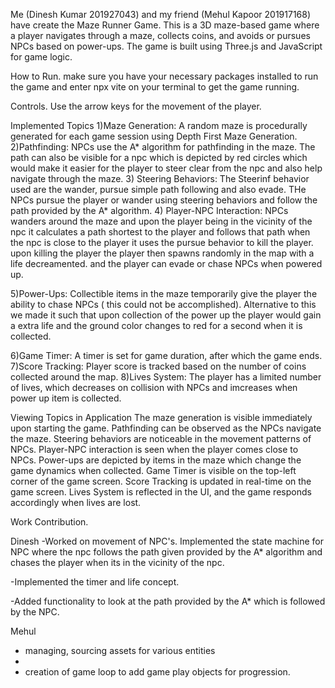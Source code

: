 Me (Dinesh Kumar 201927043) and my friend (Mehul Kapoor 201917168) have create the Maze Runner Game. This is a 3D maze-based game where a player navigates through a maze,
collects coins, and avoids or pursues NPCs based on power-ups. The game is built using Three.js and JavaScript for game logic.

How to Run.
make sure you have your necessary packages installed to run the game and enter npx vite on your terminal to get the game running.

Controls.
Use the arrow keys for the movement of the player.

Implemented Topics
1)Maze Generation: A random maze is procedurally generated for each game session using Depth First Maze Generation.
2)Pathfinding: NPCs use  the A* algorithm for pathfinding in the maze. The path can also be visible for a npc which is depicted by red circles which would make it easier for the player
to steer clear from the npc and also help navigate through the maze.
3) Steering Behaviors: The Steerinf behavior used are the wander, pursue simple path following and also evade. THe NPCs pursue the player or wander using steering behaviors and follow 
the path provided by the A* algorithm.
4) Player-NPC Interaction: NPCs wanders around the maze and upon the player being in the vicinity of the npc it calculates a path shortest to the player and follows that path
when the npc is close to the player it uses the pursue behavior to kill the player. upon killing the player the player then spawns randomly in the map with a life decreamented. 
and the player can evade or chase NPCs when powered up.

5)Power-Ups: Collectible items in the maze temporarily give the player the ability to chase NPCs ( this could not be accomplished). Alternative to this we made it such that 
upon collection of the power up the player would gain a extra life and the ground color changes to red for a second when it is collected.

6)Game Timer: A timer is set for game duration, after which the game ends.
7)Score Tracking: Player score is tracked based on the number of coins collected around the map.
8)Lives System: The player has a limited number of lives, which decreases on collision with NPCs and imcreases when power up item is collected.

Viewing Topics in Application
The maze generation is visible immediately upon starting the game.
Pathfinding can be observed as the NPCs navigate the maze.
Steering behaviors are noticeable in the movement patterns of NPCs.
Player-NPC interaction is seen when the player comes close to NPCs.
Power-ups are depicted by items in the maze which change the game dynamics when collected.
Game Timer is visible on the top-left corner of the game screen.
Score Tracking is updated in real-time on the game screen.
Lives System is reflected in the UI, and the game responds accordingly when lives are lost.

Work Contribution.

Dinesh
-Worked on movement of NPC's. Implemented the state machine for NPC where the npc follows the path given provided by the A* algorithm and chases the player 
when its in the vicinity of the npc.

-Implemented the timer and life concept.

-Added functionality to look at the path provided by the A* which is followed by the NPC.

Mehul
-  ⁠managing, sourcing assets for various entities
-  
-  ⁠creation of game loop to add game play objects for progression.



